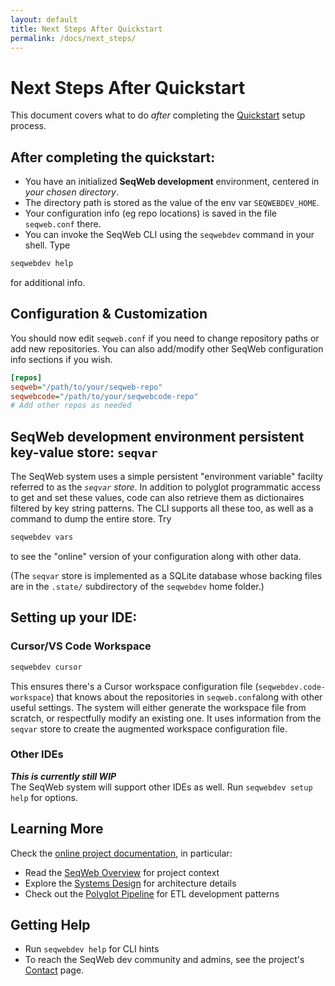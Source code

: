 ```yaml
---
layout: default
title: Next Steps After Quickstart
permalink: /docs/next_steps/
---
```


# Next Steps After Quickstart

This document covers what to do _after_ completing the [Quickstart](/docs/quickstart) setup process.

## After completing the quickstart:
- You have an initialized **SeqWeb development** environment, centered in _your chosen directory_.
- The directory path is stored as the value of the env var `SEQWEBDEV_HOME`.
- Your configuration info (eg repo locations) is saved in the file `seqweb.conf` there.
- You can invoke the SeqWeb CLI using the `seqwebdev` command in your shell.  Type
```bash
seqwebdev help
```
for additional info.


## Configuration & Customization

You should now edit `seqweb.conf` if you need to change repository paths or add new repositories.
You can also add/modify other SeqWeb configuration info sections if you wish.

```ini
[repos]
seqweb="/path/to/your/seqweb-repo"
seqwebcode="/path/to/your/seqwebcode-repo"
# Add other repos as needed
```

## SeqWeb development environment persistent key-value store: `seqvar`

The SeqWeb system uses a simple persistent "environment variable" facilty referred to as the _`seqvar` store_.  In addition to polyglot programmatic access to get and set these values, code can also retrieve them as dictionaires filtered by key string patterns.  The CLI supports all these too, as well as a command to dump the entire store.  Try
```bash
seqwebdev vars
```
to see the "online" version of your configuration along with other data.

(The `seqvar` store is implemented as a SQLite database whose backing files are in the `.state/` subdirectory of the `seqwebdev` home folder.)


## Setting up your IDE:

### Cursor/VS Code Workspace

```bash
seqwebdev cursor
```

This ensures there's a Cursor workspace configuration file (`seqwebdev.code-workspace`) that knows about the repositories in `seqweb.conf`along with other useful settings.  The system will either generate the workspace file from scratch, or respectfully modify an existing one. It uses information from the `seqvar` store to create the augmented workspace configuration file.

### Other IDEs
***This is currently still WIP***<br>
The SeqWeb system will support other IDEs as well.  Run `seqwebdev setup help` for options.


## Learning More
Check the [online project documentation](https://www.seqweb.org/), in particular:
- Read the [SeqWeb Overview](/docs/seqweb_overview) for project context
- Explore the [Systems Design](/docs/systems_design) for architecture details
- Check out the [Polyglot Pipeline](/docs/polyglot_pipeline) for ETL development patterns

## Getting Help
- Run `seqwebdev help` for CLI hints
- To reach the SeqWeb dev community and admins, see the project's [Contact](/docs/contact) page.
